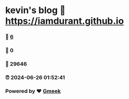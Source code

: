 # kevin's blog :link: https://iamdurant.github.io 
### :page_facing_up: [6](https://iamdurant.github.io/tag.html) 
### :speech_balloon: 0 
### :hibiscus: 29646 
### :alarm_clock: 2024-06-26 01:52:41 
### Powered by :heart: [Gmeek](https://github.com/Meekdai/Gmeek)
